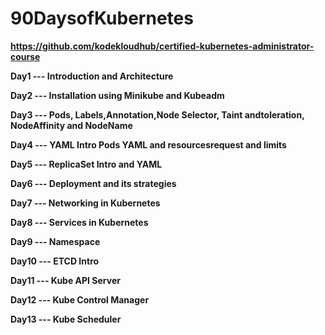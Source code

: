 # 90DaysofKubernetes

**https://github.com/kodekloudhub/certified-kubernetes-administrator-course**

**Day1  --- Introduction and Architecture**

**Day2  --- Installation using Minikube and Kubeadm**

**Day3  --- Pods, Labels,Annotation,Node Selector, Taint andtoleration, NodeAffinity and NodeName**

**Day4  --- YAML Intro Pods YAML and resourcesrequest and limits**

**Day5  --- ReplicaSet Intro and YAML**

**Day6  --- Deployment and its strategies**

**Day7  --- Networking in Kubernetes**

**Day8  --- Services in Kubernetes**

**Day9  --- Namespace**

**Day10 --- ETCD Intro**

**Day11 --- Kube API Server**

**Day12 --- Kube Control Manager**

**Day13 --- Kube Scheduler**
